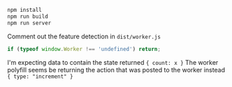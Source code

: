 
```bash
npm install
npm run build
npm run server
```

Comment out the feature detection in `dist/worker.js`

```js
if (typeof window.Worker !== 'undefined') return;
```

I'm expecting data to contain the state returned `{ count: x }`
The worker polyfill seems be returning the action that was posted to the worker instead  `{ type: "increment" }`
